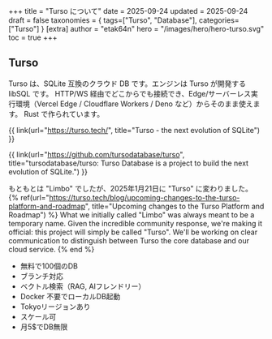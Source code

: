 +++
title = "Turso について"
date = 2025-09-24
updated = 2025-09-24
draft = false
taxonomies = { tags=["Turso", "Database"], categories=["Turso"] }
[extra]
author = "etak64n"
hero = "/images/hero/hero-turso.svg"
toc = true
+++

## Turso

Turso は、SQLite 互換のクラウド DB です。エンジンは Turso が開発する libSQL です。
HTTP/WS 経由でどこからでも接続でき、Edge/サーバーレス実行環境（Vercel Edge / Cloudflare Workers / Deno など）からそのまま使えます。
Rust で作られています。

{{ link(url="https://turso.tech/", title="Turso - the next evolution of SQLite") }}

{{ link(url="https://github.com/tursodatabase/turso", title="tursodatabase/turso: Turso Database is a project to build the next evolution of SQLite.") }}

もともとは "Limbo" でしたが、2025年1月21日に "Turso" に変わりました。 {% ref(url="https://turso.tech/blog/upcoming-changes-to-the-turso-platform-and-roadmap", title="Upcoming changes to the Turso Platform and Roadmap") %}
What we initially called "Limbo" was always meant to be a temporary name. Given the incredible community response, we're making it official: this project will simply be called "Turso". We'll be working on clear communication to distinguish between Turso the core database and our cloud service.
{% end %}






- 無料で100個のDB
- ブランチ対応
- ベクトル検索（RAG, AIフレンドリー）
- Docker 不要でローカルDB起動
- Tokyoリージョンあり
- スケール可
- 月5$でDB無限
